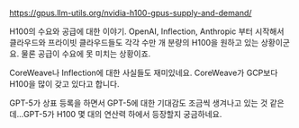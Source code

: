 https://gpus.llm-utils.org/nvidia-h100-gpus-supply-and-demand/

H100의 수요와 공급에 대한 이야기. OpenAI, Inflection, Anthropic 부터 시작해서 클라우드와 프라이빗 클라우드들도 각각 수만 개 분량의 H100을 원하고 있는 상황이군요. 물론 공급이 수요에 못 미치는 상황이죠.

CoreWeave나 Inflection에 대한 사실들도 재미있네요. CoreWeave가 GCP보다 H100을 많이 갖고 있다고 합니다.

GPT-5가 상표 등록을 하면서 GPT-5에 대한 기대감도 조금씩 생겨나고 있는 것 같은데...GPT-5가 H100 몇 대의 연산력 하에서 등장할지 궁금하네요.